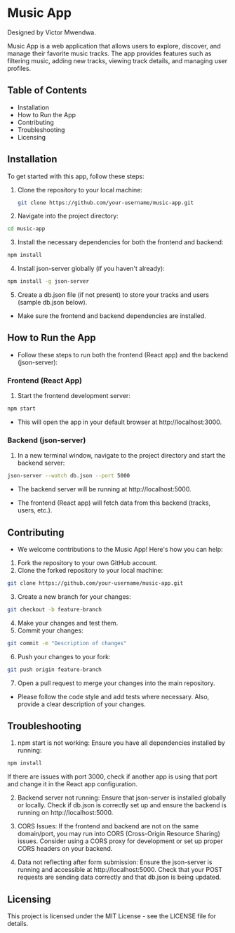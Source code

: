 # Music App

Designed by Victor Mwendwa.

Music App is a web application that allows users to explore, discover, and manage their favorite music tracks. The app provides features such as filtering music, adding new tracks, viewing track details, and managing user profiles.

## Table of Contents

- Installation
- How to Run the App
- Contributing
- Troubleshooting
- Licensing

## Installation

To get started with this app, follow these steps:

1. Clone the repository to your local machine:

   ```bash
   git clone https://github.com/your-username/music-app.git
   ```

2. Navigate into the project directory:

```bash
cd music-app
```

3. Install the necessary dependencies for both the frontend and backend:

```bash
npm install
```

4. Install json-server globally (if you haven't already):

```bash
npm install -g json-server
```

5. Create a db.json file (if not present) to store your tracks and users (sample db.json below).

- Make sure the frontend and backend dependencies are installed.

## How to Run the App

- Follow these steps to run both the frontend (React app) and the backend (json-server):

### Frontend (React App)

1. Start the frontend development server:

```bash
npm start
```

- This will open the app in your default browser at http://localhost:3000.

### Backend (json-server)

1. In a new terminal window, navigate to the project directory and start the backend server:

```bash
json-server --watch db.json --port 5000
```

- The backend server will be running at http://localhost:5000.

- The frontend (React app) will fetch data from this backend (tracks, users, etc.).

## Contributing

- We welcome contributions to the Music App! Here's how you can help:

1. Fork the repository to your own GitHub account.
2. Clone the forked repository to your local machine:

```bash
git clone https://github.com/your-username/music-app.git
```

3. Create a new branch for your changes:

```bash
git checkout -b feature-branch
```

4. Make your changes and test them.
5. Commit your changes:

```bash
git commit -m "Description of changes"
```

6. Push your changes to your fork:

```bash
git push origin feature-branch
```

7. Open a pull request to merge your changes into the main repository.

- Please follow the code style and add tests where necessary. Also, provide a clear description of your changes.

## Troubleshooting

1. npm start is not working:
   Ensure you have all dependencies installed by running:

```bash
npm install
```

If there are issues with port 3000, check if another app is using that port and change it in the React app configuration.

2. Backend server not running:
   Ensure that json-server is installed globally or locally.
   Check if db.json is correctly set up and ensure the backend is running on http://localhost:5000.

3. CORS Issues:
   If the frontend and backend are not on the same domain/port, you may run into CORS (Cross-Origin Resource Sharing) issues.
   Consider using a CORS proxy for development or set up proper CORS headers on your backend.

4. Data not reflecting after form submission:
   Ensure the json-server is running and accessible at http://localhost:5000.
   Check that your POST requests are sending data correctly and that db.json is being updated.

## Licensing

This project is licensed under the MIT License - see the LICENSE file for details.

